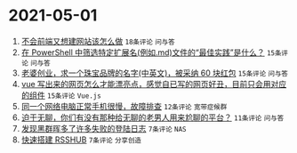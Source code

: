 # 2021-05-01

1. [不会前端又想建网站该怎么做](https://www.v2ex.com/t/774468) `18条评论` `问与答`
1. [在 PowerShell 中筛选特定扩展名(例如.md)文件的“最佳实践”是什么？](https://www.v2ex.com/t/774469) `15条评论` `问与答`
1. [老婆创业，求一个珠宝品牌的名字(中英文)，被采纳 60 块红包](https://www.v2ex.com/t/774466) `15条评论` `问与答`
1. [vue 写出来的网页怎么才能漂亮点，感觉自已写的网页好丑，目前只会用对应的组件](https://www.v2ex.com/t/774464) `15条评论` `Vue.js`
1. [同一个网络电脑正常手机很慢，故障排查](https://www.v2ex.com/t/774471) `12条评论` `宽带症候群`
1. [迫于无聊，你们有没有那种给无聊的老男人用来尬聊的平台？](https://www.v2ex.com/t/774467) `11条评论` `问与答`
1. [发现黑群晖多了许多失败的登陆日志](https://www.v2ex.com/t/774485) `7条评论` `NAS`
1. [快速搭建 RSSHUB](https://www.v2ex.com/t/774475) `7条评论` `分享创造`

